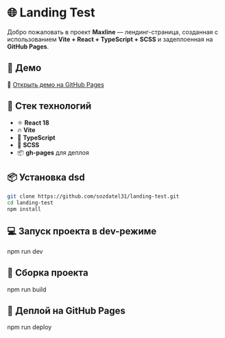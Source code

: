 # 🌐 Landing Test

Добро пожаловать в проект **Maxline** — лендинг-страница, созданная с использованием **Vite + React + TypeScript + SCSS** и задеплоенная на **GitHub Pages**.

## 🚀 Демо

🔗 [Открыть демо на GitHub Pages](https://sozdatel31.github.io/landing-test/)

## 🧰 Стек технологий

- ⚛️ **React 18**
- 🔥 **Vite**
- 🧠 **TypeScript**
- 🎨 **SCSS**
- 📦 **gh-pages** для деплоя

## 📦 Установка dsd

```bash
git clone https://github.com/sozdatel31/landing-test.git
cd landing-test
npm install
```

## 💻 Запуск проекта в dev-режиме
npm run dev

## 🔨 Сборка проекта

npm run build

## 🚀 Деплой на GitHub Pages

npm run deploy
